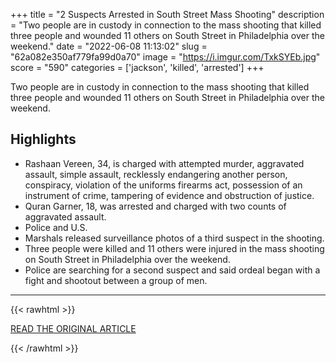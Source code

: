 +++
title = "2 Suspects Arrested in South Street Mass Shooting"
description = "Two people are in custody in connection to the mass shooting that killed three people and wounded 11 others on South Street in Philadelphia over the weekend."
date = "2022-06-08 11:13:02"
slug = "62a082e350af779fa99d0a70"
image = "https://i.imgur.com/TxkSYEb.jpg"
score = "590"
categories = ['jackson', 'killed', 'arrested']
+++

Two people are in custody in connection to the mass shooting that killed three people and wounded 11 others on South Street in Philadelphia over the weekend.

## Highlights

- Rashaan Vereen, 34, is charged with attempted murder, aggravated assault, simple assault, recklessly endangering another person, conspiracy, violation of the uniforms firearms act, possession of an instrument of crime, tampering of evidence and obstruction of justice.
- Quran Garner, 18, was arrested and charged with two counts of aggravated assault.
- Police and U.S.
- Marshals released surveillance photos of a third suspect in the shooting.
- Three people were killed and 11 others were injured in the mass shooting on South Street in Philadelphia over the weekend.
- Police are searching for a second suspect and said ordeal began with a fight and shootout between a group of men.

---

{{< rawhtml >}}
  <p class="article-category">
    <a target="_blank" href="https://www.nbcphiladelphia.com/news/local/girard-college-advisor-among-3-killed-in-south-street-mass-shooting/3262391/">READ THE ORIGINAL ARTICLE</a>
  </p>
{{< /rawhtml >}}
